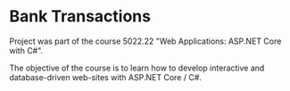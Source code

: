 # Bank Transactions

Project was part of the course 5022.22 "Web Applications: ASP.NET Core with C#".

The objective of the course is to learn how to develop interactive and database-driven web-sites with ASP.NET Core / C#.
